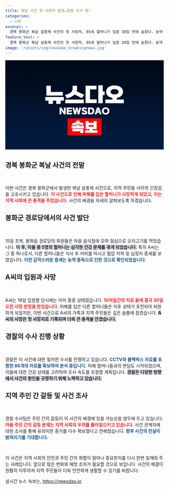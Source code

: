 ```yaml
---
title: 복날 사건 첫 사망자 발생…경찰 수사 중!
categories:
  - 사회
excerpt: >
  경북 봉화군 복날 살충제 사건의 첫 사망자, 85세 할머니가 입원 10일 만에 숨졌다. 농약 중독 증세로 고통받던 피해 할머니, 경찰은 사건 진상을 파헤치기 위해 다각도의 수사를 진행 중!
feature_text: >
  경북 봉화군 복날 살충제 사건의 첫 사망자, 85세 할머니가 입원 10일 만에 숨졌다. 농약 중독 증세로 고통받던 피해 할머니, 경찰은 사건 진상을 파헤치기 위해 다각도의 수사를 진행 중!
image: '/assets/img/newsdao_breakingnews.jpg'
---
```


<p><img src="/assets/img/newsdao_breakingnews.jpg" alt="firstkoreanews 속보" /></p>

<h2 data-ke-size="size26">경북 봉화군 복날 사건의 전말</h2>

<p data-ke-size="size16">&nbsp;</p>

<p>이번 사건은 경북 봉화군에서 발생한 복날 살충제 사건으로, 지역 주민들 사이의 긴장감을 고조시키고 있습니다. <b><span style="color: #ee2323;">이 사건으로 인해 피해를 입은 할머니가 사망하게 되었고, 이는 지역 사회에 큰 충격을 주었습니다.</span></b> 사건의 배경을 자세히 살펴보도록 하겠습니다. </p>

<h2 data-ke-size="size26">봉화군 경로당에서의 사건 발단</h2>

<p data-ke-size="size16">&nbsp;</p>

<p>15일 초복, 봉화읍 경로당의 회원들은 마을 음식점에 모여 점심으로 오리고기를 먹었습니다. <b><span style="background-color: #21538527;">이 후, 이들 중 5명의 할머니는 심각한 건강 문제를 겪게 되었습니다.</span></b> 특히 A씨는 그 중 하나로서, 다른 할머니들은 식사 후 커피를 마시고 혈압 저하 및 심정지 증세를 보였습니다. <b><span style="color: #1a5490;">이런 갑작스러운 증세는 농약 중독으로 인한 것으로 확인되었습니다.</span></b> </p>

<h2 data-ke-size="size26">A씨의 입원과 사망</h2>

<p data-ke-size="size16">&nbsp;</p>

<p>A씨는 18일 입원할 당시에는 이미 중증 상태였습니다. <b><span style="color: #ee2323;">10여일간의 치료 끝에 결국 30일 오전 사망 판정을 받았습니다.</span></b> 피해를 입은 다른 할머니들은 이후 상태가 호전되어 퇴원하게 되었지만, 이번 사건으로 A씨의 가족과 지역 주민들은 깊은 슬픔에 잠겼습니다. <b><span style="background-color: #21538527;">A씨의 사망은 첫 사망자로 기록되며 더욱 큰 충격을 안겼습니다.</span></b> </p>

<h2 data-ke-size="size26">경찰의 수사 진행 상황</h2>

<p data-ke-size="size16">&nbsp;</p>

<p>경찰은 이 사건에 대한 철저한 수사를 진행하고 있습니다. <b><span style="color: #1a5490;">CCTV와 블랙박스 자료를 포함한 86개의 자료를 확보하여 분석 중입니다.</span></b> 피해 할머니들과의 면담도 시작되었으며, 이들에 대한 건강 상태를 고려하여 조사 속도를 조절할 계획입니다. <b><span style="background-color: #21538527;">경찰은 다양한 방향에서 사건의 원인을 규명하기 위해 노력하고 있습니다.</span></b> </p>

<h2 data-ke-size="size26">지역 주민 간 갈등 및 사건 조사</h2>

<p data-ke-size="size16">&nbsp;</p>

<p>경찰 수사팀은 주민 간의 갈등이 이 사건의 배경에 있을 가능성을 염두에 두고 있습니다. <b><span style="color: #ee2323;">마을 주민 간의 갈등 문제는 지역 사회의 우려를 불러일으키고 있습니다.</span></b> 사건 관계자에 대한 조사를 통해 유의미한 증거를 다수 확보했다고 전해졌습니다. <b><span style="color: #1a5490;">향후 사건의 진실이 밝혀지기를 기대합니다.</span></b> </p>

<p data-ke-size="size16">&nbsp;</p>

<p>이 사건은 지역 사회의 안전과 주민 간의 화합이 얼마나 중요한지를 다시 한번 일깨워 주는 사례입니다. 앞으로 많은 변화와 예방 조치가 필요할 것으로 보입니다. 사건의 해결이 원활히 이루어져 지역 주민들이 더욱 안전하게 생활할 수 있기를 바랍니다.</p>
실시간 뉴스 속보는, <a href="https://newsdao.kr" rel="dofollow">https://newsdao.kr</a>


